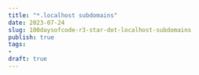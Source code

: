 ```yaml
---
title: "*.localhost subdomains"
date: 2023-07-24
slug: 100daysofcode-r3-star-dot-localhost-subdomains
publish: true
tags:
- 
draft: true
---
```



